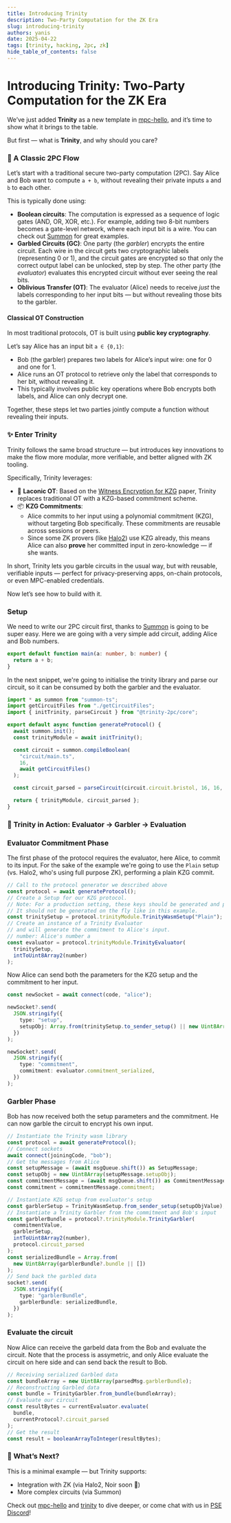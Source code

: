 ```yaml
---
title: Introducing Trinity
description: Two-Party Computation for the ZK Era
slug: introducing-trinity
authors: yanis
date: 2025-04-22
tags: [trinity, hacking, 2pc, zk]
hide_table_of_contents: false
---
```


# Introducing Trinity: Two-Party Computation for the ZK Era

We’ve just added **Trinity** as a new template in [mpc-hello](https://github.com/voltrevo/mpc-hello/tree/main/trinity), and it’s time to show what it brings to the table.

<!--truncate-->

But first — what is **Trinity**, and why should you care?

### 🧠 A Classic 2PC Flow

Let’s start with a traditional secure two-party computation (2PC). Say Alice and Bob want to compute `a + b`, without revealing their private inputs `a` and `b` to each other.

This is typically done using:

- **Boolean circuits**: The computation is expressed as a sequence of logic gates (AND, OR, XOR, etc.). For example, adding two 8-bit numbers becomes a gate-level network, where each input bit is a wire. You can check out [Summon](https://github.com/voltrevo/summon/) for great examples.
- **Garbled Circuits (GC)**: One party (the _garbler_) encrypts the entire circuit. Each wire in the circuit gets two cryptographic labels (representing 0 or 1), and the circuit gates are encrypted so that only the correct output label can be unlocked, step by step. The other party (the _evaluator_) evaluates this encrypted circuit without ever seeing the real bits.
- **Oblivious Transfer (OT)**: The evaluator (Alice) needs to receive _just_ the labels corresponding to her input bits — but without revealing those bits to the garbler.

#### Classical OT Construction

In most traditional protocols, OT is built using **public key cryptography**.

Let’s say Alice has an input bit `a ∈ {0,1}`:

- Bob (the garbler) prepares two labels for Alice’s input wire: one for 0 and one for 1.
- Alice runs an OT protocol to retrieve only the label that corresponds to her bit, without revealing it.
- This typically involves public key operations where Bob encrypts both labels, and Alice can only decrypt one.

Together, these steps let two parties jointly compute a function without revealing their inputs.

### ✨ Enter Trinity

Trinity follows the same broad structure — but introduces key innovations to make the flow more modular, more verifiable, and better aligned with ZK tooling.

Specifically, Trinity leverages:

- 🔑 **Laconic OT**: Based on the [Witness Encryption for KZG](https://eprint.iacr.org/2024/264) paper, Trinity replaces traditional OT with a KZG-based commitment scheme.
- 📦 **KZG Commitments**:
  - Alice commits to her input using a polynomial commitment (KZG), without targeting Bob specifically. These commitments are reusable across sessions or peers.
  - Since some ZK provers (like [Halo2](https://github.com/privacy-scaling-explorations/halo2)) use KZG already, this means Alice can also **prove** her committed input in zero-knowledge — if she wants.

In short, Trinity lets you garble circuits in the usual way, but with reusable, verifiable inputs — perfect for privacy-preserving apps, on-chain protocols, or even MPC-enabled credentials.

Now let’s see how to build with it.

### Setup

We need to write our 2PC circuit first, thanks to [Summon](https://github.com/voltrevo/summon) is going to be super easy. Here we are going with a very simple add circuit, adding Alice and Bob numbers.

```ts
export default function main(a: number, b: number) {
  return a + b;
}
```

In the next snippet, we're going to initialise the trinity library and parse our circuit, so it can be consumed by both the garbler and the evaluator.

```ts
import * as summon from "summon-ts";
import getCircuitFiles from "./getCircuitFiles";
import { initTrinity, parseCircuit } from "@trinity-2pc/core";

export default async function generateProtocol() {
  await summon.init();
  const trinityModule = await initTrinity();

  const circuit = summon.compileBoolean(
    "circuit/main.ts",
    16,
    await getCircuitFiles()
  );

  const circuit_parsed = parseCircuit(circuit.circuit.bristol, 16, 16, 16);

  return { trinityModule, circuit_parsed };
}
```

### 🧬 Trinity in Action: Evaluator → Garbler → Evaluation

### Evaluator Commitment Phase

The first phase of the protocol requires the evaluator, here Alice, to commit to its input. For the sake of the example we're going to use the `Plain` setup (vs. Halo2, who's using full purpose ZK), performing a plain KZG commit.

```ts
// Call to the protocol generator we described above
const protocol = await generateProtocol();
// Create a Setup for our KZG protocol.
// Note: For a production setting, these keys should be generated and published.
// It should not be generated on the fly like in this example.
const trinitySetup = protocol.trinityModule.TrinityWasmSetup("Plain");
// Create an instance of a Trinity Evaluator
// and will generate the commitment to Alice's input.
// number: Alice's number a
const evaluator = protocol.trinityModule.TrinityEvaluator(
  trinitySetup,
  intToUint8Array2(number)
);
```

Now Alice can send both the parameters for the KZG setup and the commitment to her input.

```ts
const newSocket = await connect(code, "alice");

newSocket?.send(
  JSON.stringify({
    type: "setup",
    setupObj: Array.from(trinitySetup.to_sender_setup() || new Uint8Array()),
  })
);

newSocket?.send(
  JSON.stringify({
    type: "commitment",
    commitment: evaluator.commitment_serialized,
  })
);
```

### Garbler Phase

Bob has now received both the setup parameters and the commitment. He can now garble the circuit to encrypt his own input.

```ts
// Instantiate the Trinity wasm library
const protocol = await generateProtocol();
// Connect sockets
await connect(joiningCode, "bob");
// Get the messages from Alice
const setupMessage = (await msgQueue.shift()) as SetupMessage;
const setupObj = new Uint8Array(setupMessage.setupObj);
const commitmentMessage = (await msgQueue.shift()) as CommitmentMessage;
const commitment = commitmentMessage.commitment;
```

```ts
// Instantiate KZG setup from evaluator's setup
const garblerSetup = TrinityWasmSetup.from_sender_setup(setupObjValue);
// Instantiate a Trinity Garbler from the commitment and Bob's input
const garblerBundle = protocol?.trinityModule.TrinityGarbler(
  commitmentValue,
  garblerSetup,
  intToUint8Array2(number),
  protocol.circuit_parsed
);
const serializedBundle = Array.from(
  new Uint8Array(garblerBundle?.bundle || [])
);
// Send back the garbled data
socket?.send(
  JSON.stringify({
    type: "garblerBundle",
    garblerBundle: serializedBundle,
  })
);
```

### Evaluate the circuit

Now Alice can receive the garbeld data from the Bob and evaluate the circuit. Note that the process is assymetric, and only Alice evaluate the circuit on here side and can send back the result to Bob.

```ts
// Receiving serialized Garbled data
const bundleArray = new Uint8Array(parsedMsg.garblerBundle);
// Reconstructing Garbled data
const bundle = TrinityGarbler.from_bundle(bundleArray);
// Evaluate our circuit
const resultBytes = currentEvaluator.evaluate(
  bundle,
  currentProtocol?.circuit_parsed
);
// Get the result
const result = booleanArrayToInteger(resultBytes);
```

### 🚀 What’s Next?

This is a minimal example — but Trinity supports:

- Integration with ZK (via Halo2, Noir soon 👀)
- More complex circuits (via Summon)

Check out [mpc-hello](https://github.com/voltrevo/mpc-hello/tree/main/trinity) and [trinity](https://github.com/privacy-scaling-explorations/Trinity) to dive deeper, or come chat with us in [PSE Discord](https://discord.com/channels/943612659163602974/1319092543513690203)!

